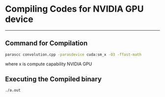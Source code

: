 # Compiling Codes for NVIDIA GPU device
---

## Command for Compilation
```bash
parascc convolution.cpp -parasdevice cuda:sm_x -O3 -ffast-math
```
where x is compute capability NVIDIA GPU

## Executing the Compiled binary
```bash
./a.out
```
